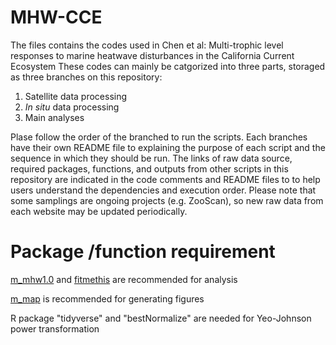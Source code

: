 # MHW-CCE
The files contains the codes used in Chen et al: Multi-trophic level responses to marine heatwave disturbances in the California Current Ecosystem
These codes can mainly be catgorized into three parts, storaged as three branches on this repository:
1) Satellite data processing
2) _In situ_ data processing
3) Main analyses

Plase follow the order of the branched to run the scripts. Each branches have their own README file to explaining the purpose of each script and the sequence in which they should be run. The links of raw data source, required packages, functions, and outputs from other scripts in this repository are indicated in the code comments and README files to to help users understand the dependencies and execution order.
Please note that some samplings are ongoing projects (e.g. ZooScan), so new raw data from each website may be updated periodically.

# Package /function requirement
[m_mhw1.0](https://github.com/ZijieZhaoMMHW/m_mhw1.0?tab=readme-ov-file) and [fitmethis](https://github.com/quitadal/EPINETLAB/blob/master/EPINETLAB/fitmethis.m) are recommended for analysis

[m_map](https://www.eoas.ubc.ca/~rich/map.html) is recommended for generating figures

R package "tidyverse" and "bestNormalize" are needed for Yeo-Johnson power transformation

